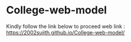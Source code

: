 # College-web-model

Kindly follow the link below to proceed
web link :  https://2002sujith.github.io/College-web-model/
